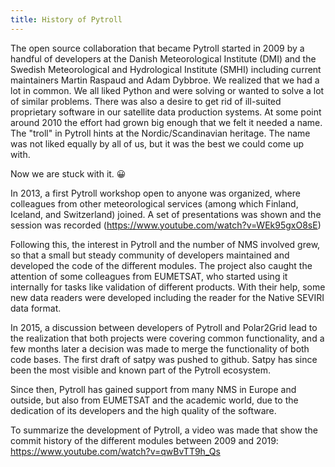 ```yaml
---
title: History of Pytroll
---
```


The open source collaboration that became Pytroll started in 2009 by a handful
of developers at the Danish Meteorological Institute (DMI) and the Swedish Meteorological and Hydrological Institute (SMHI) including current
maintainers Martin Raspaud and Adam Dybbroe. We realized that we had a lot in
common. We all liked Python and were solving or wanted to solve a lot of
similar problems. There was also a desire to get rid of ill-suited proprietary
software in our satellite data production systems. At some point around 2010
the effort had grown big enough that we felt it needed a name. The "troll" in
Pytroll hints at the Nordic/Scandinavian heritage. The name
was not liked equally by all of us, but it was the best we could come up with.

Now we are stuck with it. 😀

In 2013, a first Pytroll workshop open to anyone was organized, where colleagues from other meteorological services (among which Finland, Iceland, and Switzerland) joined. A set of presentations was shown and the session was recorded (https://www.youtube.com/watch?v=WEk95gxO8sE)

Following this, the interest in Pytroll and the number of NMS involved grew, so that a small but steady community of developers maintained and developed the code of the different modules.
The project also caught the attention of some colleagues from EUMETSAT, who started using it internally for tasks like validation of different products. With their help, some new data readers were developed including the reader for the Native SEVIRI data format.

In 2015, a discussion between developers of Pytroll and Polar2Grid lead to the realization that both projects were covering common functionality, and a few months later a decision was made to merge the functionality of both code bases. The first draft of satpy was pushed to github. Satpy has since been the most visible and known part of the Pytroll ecosystem.

Since then, Pytroll has gained support from many NMS in Europe and outside, but also from EUMETSAT and the academic world, due to the dedication of its developers and the high quality of the software.

To summarize the development of Pytroll, a video was made that show the commit history of the different modules between 2009 and 2019: https://www.youtube.com/watch?v=qwBvTT9h_Qs

